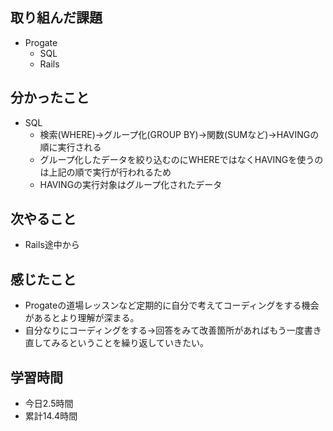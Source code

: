 ## 取り組んだ課題
- Progate
  - SQL
  - Rails
## 分かったこと
  - SQL
    - 検索(WHERE)→グループ化(GROUP BY)→関数(SUMなど)→HAVINGの順に実行される
    - グループ化したデータを絞り込むのにWHEREではなくHAVINGを使うのは上記の順で実行が行われるため
    - HAVINGの実行対象はグループ化されたデータ
## 次やること
- Rails途中から
## 感じたこと
- Progateの道場レッスンなど定期的に自分で考えてコーディングをする機会があるとより理解が深まる。
- 自分なりにコーディングをする→回答をみて改善箇所があればもう一度書き直してみるということを繰り返していきたい。
## 学習時間
- 今日2.5時間
- 累計14.4時間
